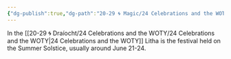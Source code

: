 ```yaml
---
{"dg-publish":true,"dg-path":"20-29 🌀 Magic/24 Celebrations and the WOTY/Litha.md","dg-permalink":"woty-litha","permalink":"/woty-litha/","noteIcon":"","created":"2023-09-02T19:57:15","updated":"2023-09-02T20:02:35.443-04:00"}
---
```



In the [[20-29 🌀 Draíocht/24 Celebrations and the WOTY/24 Celebrations and the WOTY\|24 Celebrations and the WOTY]] Litha is the festival held on the Summer Solstice, usually around June 21-24.
